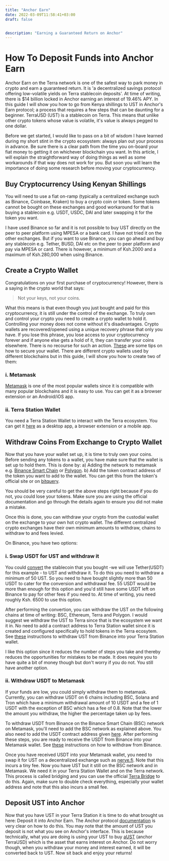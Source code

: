 ```yaml
---
title: "Anchor Earn"
date: 2022-03-09T11:58:41+03:00
draft: false


description: "Earning a Guaranteed Return on Anchor"
---
```




# How To Deposit Funds into Anchor Earn

Anchor Earn on the Terra network is one of the safest way to park money in crypto and earn a guaranteed return. It is 'a decentralized savings protocol offering low-volatile yields on Terra stablecoin deposits'. At time of writing, there is $14 billion locked in Anchor earning an interest of 19.46% APY. In this guide I will show you how to go from Kenya shillings to UST in Anchor's Earn protocol; a process that requires a few steps that can be daunting for a beginner. TerraUSD (UST) is a stablecoin on Terra. This means that unlike other crypto tokens whose value is volatile, it's value is always pegged to one dollar. 

Before we get started, I would like to pass on a bit of wisdom I have learned during my short stint in the crypto ecosystem: always plan out your process in advance. Be sure there is a clear path from the time you on-board your fiat money to getting it on whichever blockchain you want. In this article, I will explain the straightforward way of doing things as well as some workarounds if that way does not work for you. But soon you will learn the importance of doing some research before moving your cryptocurrency. 



## Buy Cryptocurrency Using Kenyan Shillings

You will need to use a fiat on-ramp (typically a centralized exchange such as Binance, Coinbase, Kraken) to buy a crypto coin or token. Some tokens cannot be bought on these exchanges and good workaround for that is buying a stablecoin e.g. USDT, USDC, DAI and later swapping it for the token you want. 

I have used Binance so far and it is not possible to buy UST directly on the peer to peer platform using MPESA or a bank card. I have not tried it on the other exchanges. But if you want to use Binance, you can go ahead and buy any stablecoin e.g. Tether, BUSD, DAI etc on the peer to peer platform and pay via MPESA or card. There is however, a minimum of Ksh.2000 and a maximum of Ksh.280,000 when using Binance. 

## Create a Crypto Wallet

Congratulations on your first purchase of cryptocurrency! However, there is a saying in the crypto world that says:

> Not your keys, not your coins.

What this means is that even though you just bought and paid for this cryptocurrency, it is still under the control of the exchange. To truly own and control your crypto you need to create a crypto wallet to hold it. Controlling your money does not come without it's disadvantages. Crypto wallets are recovered/opened using a unique recovery phrase that only you have. If you lose this phrase, you lose access to your cryptocurrency forever and if anyone else gets a hold of it, they can transfer your coins elsewhere. There is no recourse for such an action. [These](https://cryptopotato.com/9-must-tips-securing-crypto-wallet/) are some tips on how to secure your wallet. There are different crypto wallets used by different blockchains but in this guide, I will show you how to create two of them:

### i. Metamask

[Metamask](https://metamask.io/)  is one of the most popular wallets since it is compatible with many popular blockchains and it is easy to use. You can get it as a browser extension or an Android/iOS app. 

### ii. Terra Station Wallet

You need a Terra Station Wallet to interact with the Terra ecosystem. You can get it [here](https://docs.terra.money/docs/learn/terra-station/download/README.html) as a desktop app, a browser extension or a mobile app.

## Withdraw Coins From Exchange to Crypto Wallet

Now that you have your wallet set up, it is time to truly own your coins. Before sending any tokens to a wallet, you have make sure that the wallet is set up to hold them. This is done by:
a) Adding the network to metamask e.g. [Binance Smart Chain](https://academy.binance.com/en/articles/connecting-metamask-to-binance-smart-chain) or [Polygon](https://docs.polygon.technology/docs/develop/metamask/config-polygon-on-metamask).
b) Add the token contract address of the token you want to add to the wallet. You can get this from the token's official site or on [bitquery](https://explorer.bitquery.io/).

You should be very careful to get the above steps right because if you do not, you could lose your tokens. Make sure you are using the official documentation and go through the details again to ensure you did not make a mistake. 

Once this is done, you can withdraw your crypto from the custodial wallet on the exchange to your own hot crypto wallet. The different centralized crypto exchanges have their own minimum amounts to withdraw, chains to withdraw to and fees levied. 

On Binance, you have two options:

### i. Swap USDT for UST and withdraw it

You could [convert](https://www.binance.com/en/blog/otc/binance-convert-making-crypto-transactions-quick-and-easy-for-all-421499824684901797) the stablecoin that you bought -we will use Tether(USDT) for this example - to UST and withdraw it. To do this you need to withdraw a minimum of 50 UST. So you need to have bought slightly more than 50 USDT to cater for the conversion and withdrawal fee. 55 USDT would be more than enough for this option and you'd still have some USDT left on Binance to pay for other fees if you need to. At time of writing, you need roughly Ksh. 6500 to use this option. 

After performing the convertion, you can withdraw the UST on the following chains at time of writing: BSC, Ethereum, Terra and Polygon. I would suggest we withdraw the UST to Terra since that is the ecosystem we want it in. No need to add a contract address to Terra Station wallet since it is created and configured specifically to hold tokens in the Terra ecosytem. See [these](https://thefipharmacist.com/binance-to-terra-station/) instructions to withdraw UST from Binance into your Terra Station wallet. 

I like this option since it reduces the number of steps you take and thereby reduces the opportunities for mistakes to be made. It does require you to have quite a bit of money though but don't worry if you do not. You still have another option. 

### ii. Withdraw USDT to Metamask

If your funds are low, you could simply withdraw them to metamask. Currently, you can withdraw USDT on 6 chains including BSC, Solana and Tron which have a minimum withdrawal amount of 10 USDT and a fee of 1 USDT with the exception of BSC which has a fee of 0.8. Note that the lower the amount you withdraw, the higher the percentage taken up by fees. 

To withdraw USDT from Binance on the Binance Smart Chain (BSC) network on Metamask, you'll need to add the BSC network as explained above. You  also need to add the USDT contract address given [here](https://explorer.bitquery.io/bsc/token/0x69bab60997a2f5cbee668e5087dd9f91437206bb). After performing these steps, you are ready to receive the USDT from Binance into your Metamask wallet. See [these](https://www.binance.com/en/support/faq/115003670492) instructions on how to withdraw from Binance. 

Once you have received USDT into your Metamask wallet, you need to swap it for UST on a decentralized exchange such as [nerve.fi](https://nerve.fi/). Note that this incurs a tiny fee. Now you have UST but it still on the BSC network and in Metamask. We need it in your Terra Station Wallet and on the Terra network. This process is called bridging and you can use the official [Terra Bridge](https://bridge.terra.money/) to do this. Again, make sure to double check everything, especially your wallet address and note that this also incurs a small fee. 

## Deposit UST into Anchor

Now that you have UST in your Terra Station it is time to do what brought us here: Deposit it into Anchor Earn. The Anchor protocol [documentation](https://docs.anchorprotocol.com/user-guide/webapp/earn) is very clear on how to do this. You may note that the amount of UST you deposit is not what you see on Anchor's interface. This is because technically, what you are doing is using your UST to buy [aUST](https://docs.anchorprotocol.com/protocol/money-market#anchor-terra-aterra) (anchor TerraUSD) which is the asset that earns interest on Anchor. Do not worry though, when you withdraw your money and interest earned, it will be converted back to UST. Now sit back and enjoy your returns!



